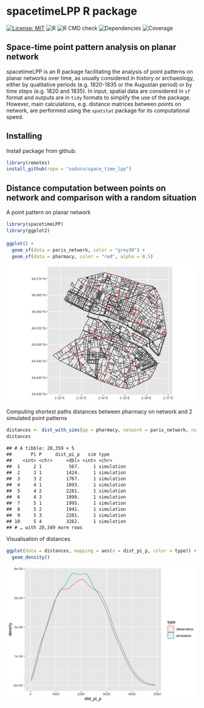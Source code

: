 
# spacetimeLPP R package

[![License:
MIT](https://img.shields.io/badge/License-MIT-yellow.svg)](https://opensource.org/licenses/MIT)
![R](https://img.shields.io/badge/R-%3E%3D%202.10-blue) ![R CMD
check](https://img.shields.io/badge/R%20CMD%20check-passing-green)
![Dependencies](https://img.shields.io/badge/dependencies-magrittr-blue)
![Coverage](https://img.shields.io/badge/coverage-30%-red)

## Space-time point pattern analysis on planar network

spacetimeLPP is an R package facilitating the analysis of point patterns
on planar networks over time, as usually considered in history or
archaeology, either by qualitative periods (e.g. 1820-1835 or the
Augustan period) or by time steps (e.g. 1820 and 1835). In input,
spatial data are considered in `sf` format and outputs are in `tidy`
formats to simplify the use of the package. However, main calculations,
e.g. distance matrices between points on network, are performed using
the `spatstat` package for its computational speed.

## Installing

Install package from github:

``` r
library(remotes)
install_github(repo = "soduco/space_time_lpp")
```

## Distance computation between points on network and comparison with a random situation

A point pattern on planar network

``` r
library(spacetimeLPP)
library(ggplot2)

ggplot() +
  geom_sf(data = paris_network, color = "grey30") +
  geom_sf(data = pharmacy, color = "red", alpha = 0.5)
```

![](README_files/figure-gfm/unnamed-chunk-2-1.png)<!-- -->

Computing shortest paths distances between pharmacy on network and 2
simulated point patterns

``` r
distances <- dist_with_sims(pp = pharmacy, network = paris_network, nsim = 2)
distances
```

    ## # A tibble: 28,359 × 5
    ##       Pi P     dist_pi_p   sim type      
    ##    <int> <chr>     <dbl> <int> <chr>     
    ##  1     2 1          567.     1 simulation
    ##  2     3 1         1424.     1 simulation
    ##  3     3 2         1767.     1 simulation
    ##  4     4 1         1893.     1 simulation
    ##  5     4 2         2281.     1 simulation
    ##  6     4 3         1099.     1 simulation
    ##  7     5 1         1995.     1 simulation
    ##  8     5 2         1941.     1 simulation
    ##  9     5 3         2201.     1 simulation
    ## 10     5 4         3262.     1 simulation
    ## # … with 28,349 more rows

Visualisation of distances

``` r
ggplot(data = distances, mapping = aes(x = dist_pi_p, color = type)) +
  geom_density()
```

![](README_files/figure-gfm/unnamed-chunk-4-1.png)<!-- -->
